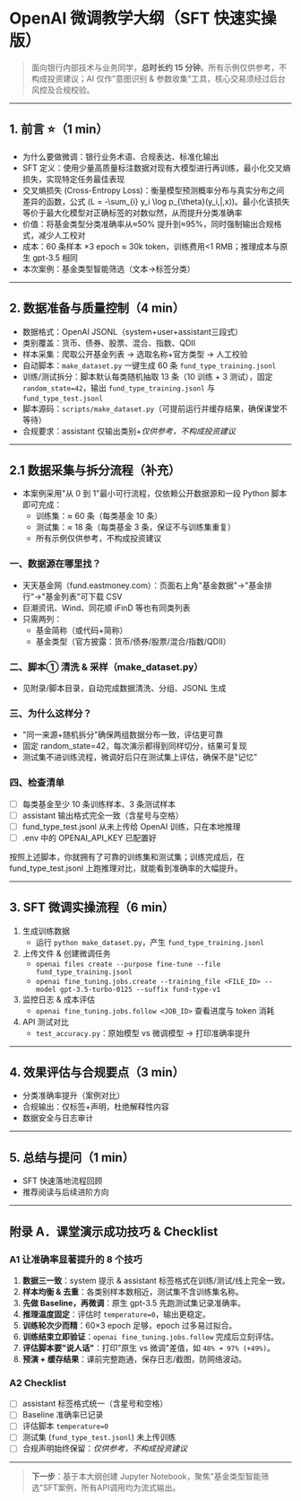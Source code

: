 # OpenAI 微调教学大纲（SFT 快速实操版）

> 面向银行内部技术与业务同学，**总时长约 15 分钟**。所有示例仅供参考，不构成投资建议；AI 仅作"意图识别 & 参数收集"工具，核心交易须经过后台风控及合规校验。

---

## 1. 前言 ⭐（1 min）
* 为什么要做微调：银行业务术语、合规表达、标准化输出
* SFT 定义：使用少量高质量标注数据对现有大模型进行再训练，最小化交叉熵损失，实现特定任务最佳表现
* 交叉熵损失 (Cross-Entropy Loss)：衡量模型预测概率分布与真实分布之间差异的函数，公式 \(L = -\sum_{i} y_i \log p_{\theta}(y_i\,|\,x)\)。最小化该损失等价于最大化模型对正确标签的对数似然，从而提升分类准确率
* 价值：将基金类型分类准确率从≈50% 提升到≈95%，同时强制输出合规格式，减少人工校对
* 成本：60 条样本 ×3 epoch ≈ 30k token，训练费用<1 RMB；推理成本与原生 gpt-3.5 相同
* 本次案例：基金类型智能筛选（文本→标签分类）

---

## 2. 数据准备与质量控制（4 min）
* 数据格式：OpenAI JSONL（system+user+assistant三段式）
* 类别覆盖：货币、债券、股票、混合、指数、QDII
* 样本采集：爬取公开基金列表 → 选取名称+官方类型 → 人工校验
* 自动脚本：`make_dataset.py` 一键生成 60 条 `fund_type_training.jsonl`
* 训练/测试拆分：脚本默认每类随机抽取 13 条（10 训练 + 3 测试），固定 `random_state=42`，输出 `fund_type_training.jsonl` 与 `fund_type_test.jsonl`
* 脚本源码：`scripts/make_dataset.py`（可提前运行并缓存结果，确保课堂不等待）
* 合规要求：assistant 仅输出类别+*仅供参考，不构成投资建议*

---

## 2.1 数据采集与拆分流程（补充）

* 本案例采用"从 0 到 1"最小可行流程，仅依赖公开数据源和一段 Python 脚本即可完成：
  - 训练集：≈ 60 条（每类基金 10 条）
  - 测试集：≈ 18 条（每类基金 3 条，保证不与训练集重复）
  - 所有示例仅供参考，不构成投资建议

### 一、数据源在哪里找？
- 天天基金网（fund.eastmoney.com）：页面右上角"基金数据"→"基金排行"→"基金列表"可下载 CSV
- 巨潮资讯、Wind、同花顺 iFinD 等也有同类列表
- 只需两列：
  - 基金简称（或代码+简称）
  - 基金类型（官方披露：货币/债券/股票/混合/指数/QDII）

### 二、脚本① 清洗 & 采样（make_dataset.py）
- 见附录/脚本目录，自动完成数据清洗、分组、JSONL 生成

### 三、为什么这样分？
- "同一来源+随机拆分"确保两组数据分布一致，评估更可靠
- 固定 random_state=42，每次演示都得到同样切分，结果可复现
- 测试集不进训练流程，微调好后只在测试集上评估，确保不是"记忆"

### 四、检查清单
- [ ] 每类基金至少 10 条训练样本、3 条测试样本
- [ ] assistant 输出格式完全一致（含星号与空格）
- [ ] fund_type_test.jsonl 从未上传给 OpenAI 训练，只在本地推理
- [ ] .env 中的 OPENAI_API_KEY 已配置好

按照上述脚本，你就拥有了可靠的训练集和测试集；训练完成后，在 fund_type_test.jsonl 上跑推理对比，就能看到准确率的大幅提升。

---

## 3. SFT 微调实操流程（6 min）
1. 生成训练数据
   * 运行 `python make_dataset.py`，产生 `fund_type_training.jsonl`
2. 上传文件 & 创建微调任务
   * `openai files create --purpose fine-tune --file fund_type_training.jsonl`
   * `openai fine_tuning.jobs.create --training_file <FILE_ID> --model gpt-3.5-turbo-0125 --suffix fund-type-v1`
3. 监控日志 & 成本评估
   * `openai fine_tuning.jobs.follow <JOB_ID>` 查看进度与 token 消耗
4. API 测试对比
   * `test_accuracy.py`：原始模型 vs 微调模型 → 打印准确率提升

---

## 4. 效果评估与合规要点（3 min）
* 分类准确率提升（案例对比）
* 合规输出：仅标签+声明，杜绝解释性内容
* 数据安全与日志审计

---

## 5. 总结与提问（1 min）
* SFT 快速落地流程回顾
* 推荐阅读与后续进阶方向

---

## 附录 A．课堂演示成功技巧 & Checklist

### A1 让准确率显著提升的 8 个技巧
1. **数据三一致**：system 提示 & assistant 标签格式在训练/测试/线上完全一致。
2. **样本均衡 & 去重**：各类别样本数相近，测试集不含训练集名称。
3. **先做 Baseline，再微调**：原生 gpt-3.5 先跑测试集记录准确率。
4. **推理温度固定**：评估时 `temperature=0`，输出更稳定。
5. **训练轮次少而精**：60×3 epoch 足够，epoch 过多易过拟合。
6. **训练结束立即验证**：`openai fine_tuning.jobs.follow` 完成后立刻评估。
7. **评估脚本要"说人话"**：打印"原生 vs 微调"差值，如 `48% ➜ 97% (+49%)`。
8. **预演 + 缓存结果**：课前完整跑通，保存日志/截图，防网络波动。

### A2 Checklist
- [ ] assistant 标签格式统一（含星号和空格）
- [ ] Baseline 准确率已记录
- [ ] 评估脚本 `temperature=0`
- [ ] 测试集 (`fund_type_test.jsonl`) 未上传训练
- [ ] 合规声明始终保留：*仅供参考，不构成投资建议*

---

> **下一步**：基于本大纲创建 Jupyter Notebook，聚焦"基金类型智能筛选"SFT案例，所有API调用均为流式输出。
